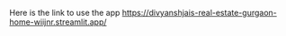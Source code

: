 Here is the link to use the app https://divyanshjais-real-estate-gurgaon-home-wiijnr.streamlit.app/
